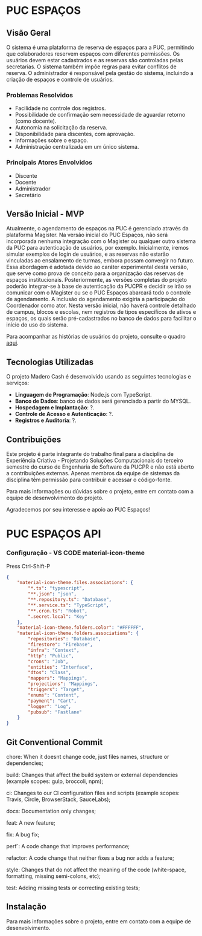 # PUC ESPAÇOS

## Visão Geral

O sistema é uma plataforma de reserva de espaços para a PUC, permitindo que colaboradores reservem espaços com diferentes permissões. Os usuários devem estar cadastrados e as reservas são controladas pelas secretarias. O sistema também impõe regras para evitar conflitos de reserva. O administrador é responsável pela gestão do sistema, incluindo a criação de espaços e controle de usuários.

### Problemas Resolvidos

- Facilidade no controle dos registros.
- Possibilidade de confirmação sem necessidade de aguardar retorno (como docente).
- Autonomia na solicitação da reserva.
- Disponibilidade para discentes, com aprovação.
- Informações sobre o espaço.
- Administração centralizada em um único sistema.

### Principais Atores Envolvidos

- Discente
- Docente
- Administrador
- Secretário

## Versão Inicial - MVP

Atualmente, o agendamento de espaços na PUC é gerenciado através da plataforma Magister. Na versão inicial do PUC Espaços, não será incorporada nenhuma integração com o Magister ou qualquer outro sistema da PUC para autenticação de usuários, por exemplo. Inicialmente, iremos simular exemplos de login de usuários, e as reservas não estarão vinculadas ao ensalamento de turmas, embora possam convergir no futuro. Essa abordagem é adotada devido ao caráter experimental desta versão, que serve como prova de conceito para a organização das reservas de espaços institucionais. Posteriormente, as versões completas do projeto poderão integrar-se à base de autenticação da PUCPR e decidir se irão se comunicar com o Magister ou se o PUC Espaços abarcará todo o controle de agendamento. A inclusão do agendamento exigiria a participação do Coordenador como ator. Nesta versão inicial, não haverá controle detalhado de campus, blocos e escolas, nem registros de tipos específicos de ativos e espaços, os quais serão pré-cadastrados no banco de dados para facilitar o início do uso do sistema.

Para acompanhar as histórias de usuários do projeto, consulte o quadro [aqui](https://trello.com/b/qXTuOJSh/puc-espa%C3%A7os).

## Tecnologias Utilizadas

O projeto Madero Cash é desenvolvido usando as seguintes tecnologias e serviços:

- **Linguagem de Programação**: Node.js com TypeScript.
- **Banco de Dados**: banco de dados será gerenciado a partir do MYSQL.
- **Hospedagem e Implantação**: ?.
- **Controle de Acesso e Autenticação**: ?.
- **Registros e Auditoria**: ?.

## Contribuições

Este projeto é parte integrante do trabalho final para a disciplina de Experiência Criativa - Projetando Soluções Computacionais do terceiro semestre do curso de Engenharia de Software da PUCPR e não está aberto a contribuições externas. Apenas membros da equipe de sistemas da disciplina têm permissão para contribuir e acessar o código-fonte.

Para mais informações ou dúvidas sobre o projeto, entre em contato com a equipe de desenvolvimento do projeto.

Agradecemos por seu interesse e apoio ao PUC Espaços!


# PUC ESPAÇOS API

### Configuração - VS CODE material-icon-theme

Press Ctrl-Shift-P

```json
{
    "material-icon-theme.files.associations": {
        "*.ts": "typescript",
        "**.json": "json",
        "**.repository.ts": "Database",
        "**.service.ts": "TypeScript",
        "**.cron.ts": "Robot",
        ".secret.local": "Key"
    },
    "material-icon-theme.folders.color": "#FFFFFF",
    "material-icon-theme.folders.associations": {
        "repositories": "Database",
        "firestore": "Firebase",
        "infra": "Context",
        "http": "Public",
        "crons": "Job",
        "entities": "Interface",
        "dtos": "Class",
        "mappers": "Mappings",
        "projections": "Mappings",
        "triggers": "Target",
        "enums": "Content",
        "payment": "Cart",
        "logger": "Log",
        "pubsub": "Fastlane"
    }
}
```

## Git Conventional Commit

chore: When it doesnt change code, just files names, structure or dependencies;

build: Changes that affect the build system or external dependencies (example scopes: gulp, broccoli, npm);

ci: Changes to our CI configuration files and scripts (example scopes: Travis, Circle, BrowserStack, SauceLabs);

docs: Documentation only changes;

feat: A new feature;

fix: A bug fix;

perf`: A code change that improves performance;

refactor: A code change that neither fixes a bug nor adds a feature;

style: Changes that do not affect the meaning of the code (white-space, formatting, missing semi-colons, etc);

test: Adding missing tests or correcting existing tests;
## Instalação

Para mais informações sobre o projeto, entre em contato com a equipe de desenvolvimento.